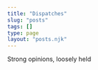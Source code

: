 ```yaml
---
title: "Dispatches"
slug: "posts"
tags: []
type: page
layout: "posts.njk"
---
```

Strong opinions, loosely held 
